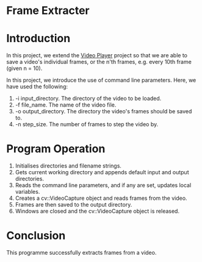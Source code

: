 # Frame Extracter

# Introduction

In this project, we extend the [Video Player]() project so that we are able to save a video's individual frames, or the n'th frames, e.g. every 10th frame (given n = 10). 

In this project, we introduce the use of command line parameters. Here, we have used the following:
1. -i input_directory. The directory of the video to be loaded.
1. -f file_name. The name of the video file.
1. -o output_directory. The directory the video's frames should be saved to.
1. -n step_size. The number of frames to step the video by.

# Program Operation

1. Initialises directories and filename strings.
1. Gets current working directory and appends default input and output directories.
1. Reads the command line parameters, and if any are set, updates local variables.
1. Creates a cv::VideoCapture object and reads frames from the video.
1. Frames are then saved to the output directory.
1. Windows are closed and the cv::VideoCapture object is released.

# Conclusion

This programme successfully extracts frames from a video.
